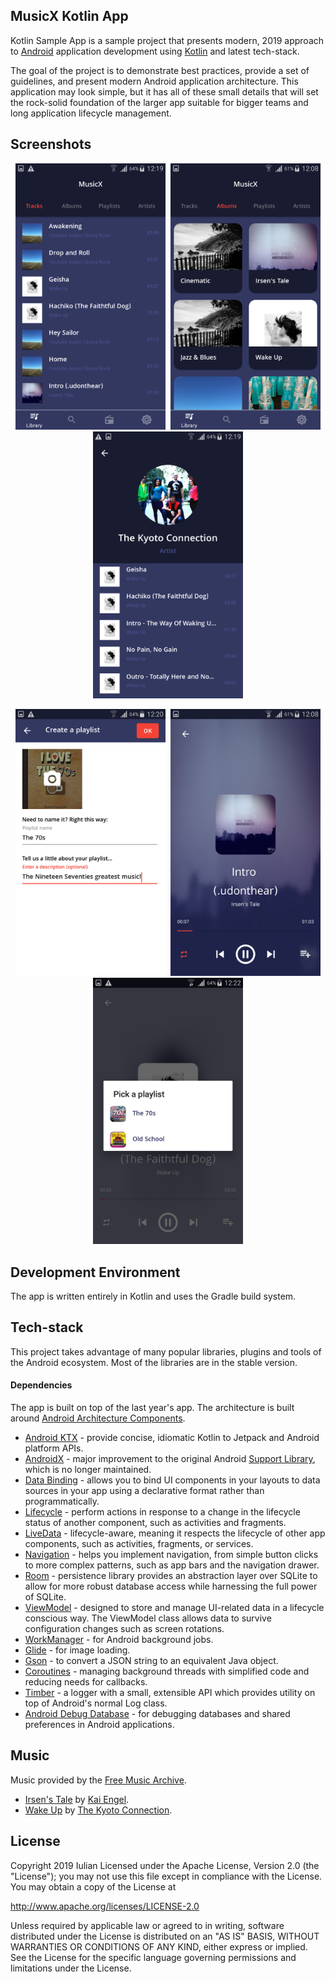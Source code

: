 
MusicX Kotlin App
-----------------

Kotlin Sample App is a sample project that presents modern, 2019 approach to [Android](https://www.android.com/) application development using [Kotlin](https://kotlinlang.org/) and latest tech-stack.

The goal of the project is to demonstrate best practices, provide a set of guidelines, and present modern Android application architecture. This application may look simple, but it
has all of these small details that will set the rock-solid foundation of the larger app suitable for bigger teams and long application lifecycle management.

## Screenshots


<p align="center"> 
    <kbd>
        <img width="240" src="images/tracks.png">   
    </kbd>
    <kbd>
        <img width="240" src="images/albums.png">
    </kbd>
    <kbd>
       <img width="240" src="images/artist_song_list.png">
    </kbd>

</p>
<p align="center"> 
    <kbd>
        <img width="240" src="images/create_playlist.png">
    </kbd>
    <kbd>
        <img width="240" src="images/player.png">
    </kbd>
    <kbd>
        <img width="240" src="images/pick_playlist.png">
    </kbd>
    
</p>

## Development Environment

The app is written entirely in Kotlin and uses the Gradle build system.

## Tech-stack

This project takes advantage of many popular libraries, plugins and tools of the Android ecosystem. Most of the libraries are in the stable version.

#### Dependencies

The app is built on top of the last year's app. The architecture is built around
[Android Architecture Components](https://developer.android.com/topic/libraries/architecture/).

-   [Android KTX](https://developer.android.com/kotlin/ktx.html) - provide concise, idiomatic Kotlin to Jetpack and Android platform APIs.
-   [AndroidX](https://developer.android.com/jetpack/androidx) - major improvement to the original Android [Support Library](https://developer.android.com/topic/libraries/support-library/index), which is no longer maintained.
-   [Data Binding](https://developer.android.com/topic/libraries/data-binding/) - allows you to bind UI components in your layouts to data sources in your app using a declarative format rather than programmatically.
-   [Lifecycle](https://developer.android.com/topic/libraries/architecture/lifecycle) - perform actions in response to a change in the lifecycle status of another component, such as activities and fragments.
-   [LiveData](https://developer.android.com/topic/libraries/architecture/livedata) - lifecycle-aware, meaning it respects the lifecycle of other app components, such as activities, fragments, or services.
-   [Navigation](https://developer.android.com/guide/navigation/) - helps you implement navigation, from simple button clicks to more complex patterns, such as app bars and the navigation drawer.
-   [Room](https://developer.android.com/topic/libraries/architecture/room) - persistence library provides an abstraction layer over SQLite to allow for more robust database access while harnessing the full power of SQLite.
-   [ViewModel](https://developer.android.com/topic/libraries/architecture/viewmodel) - designed to store and manage UI-related data in a lifecycle conscious way. The ViewModel class allows data to survive configuration changes such as screen rotations.
-   [WorkManager](https://developer.android.com/topic/libraries/architecture/workmanager) - for Android background jobs.
-   [Glide](https://bumptech.github.io/glide) - for image loading.
-   [Gson](https://github.com/google/gson) - to convert a JSON string to an equivalent Java object.
-   [Coroutines](https://kotlinlang.org/docs/reference/coroutines-overview.html) - managing background threads with simplified code and reducing needs for callbacks.
-   [Timber](https://github.com/JakeWharton/timber) - a logger with a small, extensible API which provides utility on top of Android's normal Log class.
-   [Android Debug Database](https://github.com/amitshekhariitbhu/Android-Debug-Database) - for debugging databases and shared preferences in Android applications.

## Music

Music provided by the [Free Music Archive](http://freemusicarchive.org/).

- [Irsen's Tale](http://freemusicarchive.org/music/Kai_Engel/Irsens_Tale/) by
[Kai Engel](http://freemusicarchive.org/music/Kai_Engel/).
- [Wake Up](http://freemusicarchive.org/music/The_Kyoto_Connection/Wake_Up_1957/) by
[The Kyoto Connection](http://freemusicarchive.org/music/The_Kyoto_Connection/).

## License

Copyright 2019 Iulian
Licensed under the Apache License, Version 2.0 (the "License");
you may not use this file except in compliance with the License.
You may obtain a copy of the License at

   http://www.apache.org/licenses/LICENSE-2.0

Unless required by applicable law or agreed to in writing, software
distributed under the License is distributed on an "AS IS" BASIS,
WITHOUT WARRANTIES OR CONDITIONS OF ANY KIND, either express or implied.
See the License for the specific language governing permissions and
limitations under the License.

